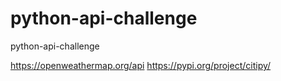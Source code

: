 # python-api-challenge
python-api-challenge

<!-- resource -->
https://openweathermap.org/api
https://pypi.org/project/citipy/

